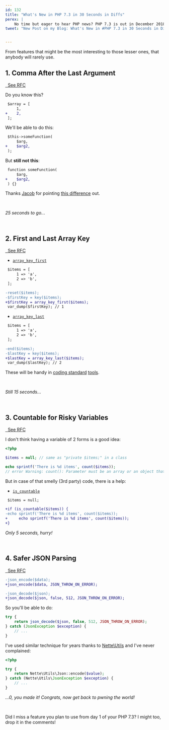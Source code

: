 ```yaml
---
id: 132
title: "What's New in PHP 7.3 in 30 Seconds in Diffs"
perex: |
    No time but eager to hear PHP news? PHP 7.3 is out in December 2018 and it brings [173 changes](https://github.com/php/php-src/blob/PHP-7.3/NEWS). Which are the most useful ones?
tweet: "New Post on my Blog: What's New in #PHP 7.3 in 30 Seconds in Diffs #rfc #nettefw #learnIn30secs"


---
```


From features that might be the most interesting to those lesser ones, that anybody will rarely use.

## 1. Comma After the Last Argument

<a href="https://wiki.php.net/rfc/trailing-comma-function-calls" class="btn btn-info btn-sm">
    <em class="fab fa-php fa-fw"></em>
    &nbsp;
    See RFC
</a>

Do you know this?

```diff
 $array = [
     1,
+    2,
 ];
```

We'll be able to do this:

```diff
 $this->someFunction(
     $arg,
+    $arg2,
 );
```

But **still not this**:

```diff
 function someFunction(
     $arg,
+    $arg2,
 ) {}
```

Thanks [Jacob](/blog/2018/08/16/whats-new-in-php-73-in-30-seconds-in-diffs/#comment-4056622976) for pointing [this difference](https://wiki.php.net/rfc/trailing-comma-function-calls#wait_didn_t_we_just_vote_on_this) out.

<br>

*25 seconds to go...*

<br>

## 2. First and Last Array Key

<a href="https://wiki.php.net/rfc/array_key_first_last" class="btn btn-info btn-sm">
    <em class="fab fa-php fa-fw"></em>
    &nbsp;
    See RFC
</a>

- [`array_key_first`](http://php.net/manual/en/function.array-key-first.php)

```diff
 $items = [
     1 => 'a',
     2 => 'b',
 ];

-reset($items);
-$firstKey = key($items);
+$firstKey = array_key_first($items);
 var_dump($firstKey); // 1
```

- [`array_key_last`](http://php.net/manual/en/function.array-key-last.php)

```diff
 $items = [
     1 => 'a',
     2 => 'b',
 ];

-end($items);
-$lastKey = key($items);
+$lastKey = array_key_last($items);
 var_dump($lastKey); // 2
```

These will be handy in [coding standard](https://github.com/Symplify/Symplify/blob/84987acb99b68748997fe205e9e5506035a36cfc/packages/TokenRunner/src/Wrapper/FixerWrapper/ClassWrapper.php#L118-L120) [tools](https://github.com/Symplify/Symplify/blob/84987acb99b68748997fe205e9e5506035a36cfc/packages/CodingStandard/src/Fixer/Strict/BlankLineAfterStrictTypesFixer.php#L59-L60).

<br>

*Still 15 seconds...*

<br>

## 3. Countable for Risky Variables

<a href="https://wiki.php.net/rfc/is-countable" class="btn btn-info btn-sm">
    <em class="fab fa-php fa-fw"></em>
    &nbsp;
    See RFC
</a>

I don't think having a variable of 2 forms is a good idea:

```php
<?php

$items = null; // same as "private $items;" in a class

echo sprintf('There is %d items', count($items));
// error Warning: count(): Parameter must be an array or an object that implements Countable
```

But in case of that smelly (3rd party) code, there is a help:

- [`is_countable`](http://php.net/manual/en/function.is-countable.php)

```diff
 $items = null;

+if (is_countable($items)) {
-echo sprintf('There is %d items', count($items));
+     echo sprintf('There is %d items', count($items));
+}
```

*Only 5 seconds, hurry!*

<br>

## 4. Safer JSON Parsing

<a href="https://wiki.php.net/rfc/json_throw_on_error" class="btn btn-info btn-sm">
    <em class="fab fa-php fa-fw"></em>
    &nbsp;
    See RFC
</a>

```diff
-json_encode($data);
+json_encode($data, JSON_THROW_ON_ERROR);
```

```diff
-json_decode($json);
+json_decode($json, false, 512, JSON_THROW_ON_ERROR);
```

So you'll be able to do:

```php
try {
    return json_decode($json, false, 512, JSON_THROW_ON_ERROR);
} catch (JsonException $exception) {
    // ...
}
```

I've used similar technique for years thanks to [Nette\Utils](https://doc.nette.org/en/2.4/json) and I've never complained:

```php
<?php

try {
    return Nette\Utils\Json::encode($value);
} catch (Nette\Utils\JsonException $exception) {
    // ...
}
```

*...0, you made it! Congrats, now get back to pwning the world!*

<br>

Did I miss a feature you plan to use from day 1 of your PHP 7.3? I might too, drop it in the comments!
